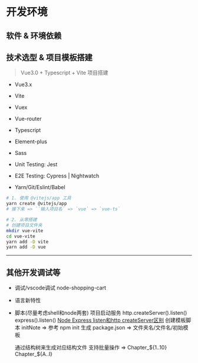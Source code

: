# 开发环境

## 软件 & 环境依赖

<!-- + vscode -->
<!-- + node -->
<!-- + git -->
<!-- + yarn -->
<!-- + Windows Terminal Preview -->
<!-- + 网络共享 -->
<!-- + clover -->
<!-- kite -->
<!-- + Nginx -->
<!-- + Snipaste -->
<!-- + 微信 -->
<!-- + 有道词典 -->
<!-- + postman -->
<!-- + WinSCP -->
<!-- + ScreenToGit -->
<!-- + 向日葵 -->
<!-- + 微信开发工具 -->
<!-- + Bandizip -->
<!-- + SQLyog -->
<!-- + python -->
<!-- + Listary -->
<!-- + 福昕 -->
<!-- + Ditto -->
<!-- + java -->
<!-- + Meld/BeyoundCompare -->
<!-- + Mysql -->
<!-- + idea -->
<!-- + 字体文件 -->
<!-- + MobaXterm -->
<!-- + virtualbox/子系统 -->
<!-- Docker -->

## 技术选型 & 项目模板搭建

> Vue3.0 + Typescript + Vite 项目搭建

+ Vue3.x
+ Vite
+ Vuex
+ Vue-router
+ Typescript
+ Element-plus
+ Sass
+ Unit Testing: Jest
+ E2E Testing: Cypress | Nightwatch

+ Yarn/Git/Eslint/Babel

```sh
# 1. 使用 @vitejs/app 工具
yarn create @vitejs/app
# 接下来 => ``输入项目名` => `vue` => `vue-ts`

# 2. 从零搭建
# 创建项目文件夹
mkdir vue-vite
cd vue-vite
yarn add -D vite
yarn add -D vue

```

<!-- #### Vue3.0 + Typescript + Webpack 项目搭建

+ 从 0 开始搭建

```sh
yarn init

# 开发辅助依赖
yarn add webpack webpack-cli --dev
yarn add style-loader css-loader --dev
yarn add file-loader --dev

# 项目生产依赖
yarn add lodash
```

+ Vue cli 脚手架

```sh
# 安装：
npm install -g @vue/cli
# OR
yarn global add @vue/cli

# 创建一个项目：
vue create my-project
# OR
vue ui
``` -->

---

## 其他开发调试等

+ 调试/vscode调试 node-shopping-cart
+ 语言新特性
+ 脚本(尽量考虑shell和node两套)
  项目启动服务
    http.createServer().listen()
    express().listen()
    [Node Express listen和http createServer区别](https://www.jianshu.com/p/aab883359dd5)
  创建模板脚本
    initNote => 参考 npm init 生成 package.json => 文件夹名/文件名/初始模板

    通过结构树来生成对应结构文件
    支持批量操作 => Chapter_${1..10} Chapter_${A..I}
